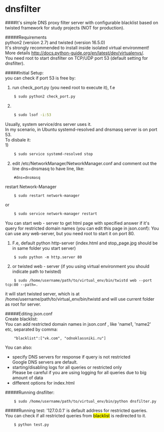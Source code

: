 # dnsfilter

####It's simple DNS proxy filter server with configurable blacklist based on twisted framework for study projects (NOT for production).

#####Requirements  
python2 (version 2.7) and twisted (version 16.5.0)  
It's strongly recommended to install inside isolated virtual environment!  
More details http://docs.python-guide.org/en/latest/dev/virtualenvs/.  
You need root to start dnsfilter on TCP/UDP port 53 (default setting for dnsfilter).  

#####Initial Setup:  
you can check if port 53 is free by:  
1) run check_port.py (you need root to execute it), f.e  
```bash
    $ sudo python2 check_port.py  
```
2)  
```bash
    $ sudo lsof -i:53  
```
Usually, system service/dns server uses it.  
In my scenario, in Ubuntu systemd-resolved and dnsmasq server is on port 53.  
To disbale it:  
1)  
```bash
    $ sudo service systemd-resolved stop  
```
2) edit /etc/NetworkManager/NetworkManager.conf and comment out the line dns=dnsmasq to have line, like:  
```
    #dns=dnsmasq  
```
restart Network-Manager  
```bash
    $ sudo restart network-manager  
```
or  
```bash
    $ sudo service network-manager restart  
```
You can start web - server to get html page with specified answer if it's query for restricted domain names (you can edit this page in json.conf):
You can use any web-server, but you need root to start it on port 80.  
1) F.e, default python http-server (index.html and stop_page.jpg should be in same folder you start server)  
```
    $ sudo python -m http.server 80
```  
2) or twisted web - server (if you using virtual environment you should indicate path to twisted)  
```
    $ sudo /home/username/path/to/virtual_env/bin/twistd web --port tcp:80 --path=.
```  
it will start twisted server, which is at /home/username/path/to/virtual_env/bin/twistd and will use current folder as root for server.  

#####Editing json.conf  
Create blacklist:  
You can add restricted domain names in json.conf , like 'name1, 'name2' etc, separated by comma:  
```
    "blacklist":["vk.com", "odnoklassniki.ru"]  
```
You can also:  
  * specify DNS servers for response if query is not restricted  
Google DNS servers are default.
  * starting/disabling logs for all queries or restricted only  
Please be careful if you are using logging for all queries due to big amount of data
  * different options for index.html

#####Running dnsfilter:
```
    $ sudo /home/username/path/to/virtual_env/bin/python dnsfilter.py
```  

#####Running test:
'127.0.0.1' is default address for restricted queries.  
You can check if all restricted queries from <mark>blacklist</mark> is redirected to it.  
```
    $ python test.py
```



